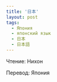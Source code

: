 ```yaml
---
title: '日本'
layout: post
tags:
  - Япония
  - японский язык
  - 日本
  - 日本語
---
```

Чтение: Нихон

Перевод: Япония
